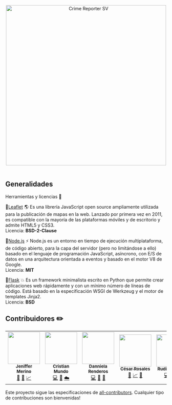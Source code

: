 <p align="center">
    <span>
      <a href="#" target="blank"><img src="https://github.com/dannielarenderos/WebMappingMunicipiosRiosCerrosES/blob/main/img/CrimeReporterLOGO.png" width="500" alt="Crime Reporter SV" /></a>
    </span>
    <br/>
    <span>
      <!-- ALL-CONTRIBUTORS-BADGE:START - Do not remove or modify this section -->
      <img alt="" src="https://img.shields.io/badge/Deployed-Heroku-blue">
      <img alt="" src="https://img.shields.io/badge/Contributors-5-blueviolet">
      <img alt="" src="https://img.shields.io/badge/License-Apache2.0-success">
    <!-- ALL-CONTRIBUTORS-BADGE:END -->
    </span>
</p>



## Generalidades 
Herramientas y licencias 🔨
 
  📌[Leaflet](https://leafletjs.com/) 🌎
  Es una librería JavaScript open source ampliamente utilizada para la publicación de mapas en la web. Lanzado por primera vez en 2011, es compatible con la mayoría de las     plataformas móviles y de escritorio y admite HTML5 y CSS3. <br>
   Licencia: <strong>BSD-2-Clause</strong>
  
  📌[Node.js](https://nodejs.org/en/) ⚡
   Node.js es un entorno en tiempo de ejecución multiplataforma, de código abierto, para la capa del servidor (pero no limitándose a ello) basado en el lenguaje de programación JavaScript, asíncrono, con E/S de datos en una arquitectura orientada a eventos y basado en el motor V8 de Google. <br/>
   Licencia: <strong>MIT</strong>
   
  📌[Flask](https://flask.palletsprojects.com) 💥
   Es un framework minimalista escrito en Python que permite crear aplicaciones web rápidamente y con un mínimo número de líneas de código. Está basado en la especificación WSGI de Werkzeug y el motor de templates Jinja2.<br>
   Licencia: <strong>BSD</strong> 
   
   
## Contribuidores ✏️

<!-- ALL-CONTRIBUTORS-LIST:START - Do not remove or modify this section -->
<!-- prettier-ignore-start -->
<!-- markdownlint-disable -->
<table align="center">
  <tr>
    <td align="center"><a href="https://github.com/danmerb"><img src="https://avatars.githubusercontent.com/u/37198208?v=4" width="100px;" alt=""/><br /><sub><b> Jeniffer Merino </b></sub></a><br /> <a href="#" title="Diseño">🎨</a> <a href="#" title="Documentación">📑</a> <a href="#" title="Modelo">📈</a> </td>
    <td align="center"><a href="https://github.com/AzzarCM"><img src="https://avatars.githubusercontent.com/u/37192145?v=4" width="100px;" alt=""/><br /><sub><b>Cristian Mundo</b></sub></a><br /><a href="#" title="Código">💻</a> <a href="#" title="Diseño">🎨</a> <a href="#" title="Infrastructura (Hosting, Build-Tools, etc)">☁️</a> </td>
    <td align="center"><a href="https://github.com/dannielarenderos"><img src="https://avatars.githubusercontent.com/u/37196864?v=4" width="100px;" alt=""/><br /><sub><b> Danniela Renderos</b></sub></a><br /><a href="#" title="Código">💻</a> <a href="#" title="Documentación">📑</a> <a href="#" title="Diseño">🎨</a>  </td>
    <td align="center"><a href="https://github.com/CesarRosales16"><img src="https://avatars.githubusercontent.com/u/37197605?v=4" width="100px;" alt=""/><br /><sub><b> César Rosales </b></sub></a><br /><a href="#" title="Documentación">📑</a> <a href="#" title="Modelo">📈</a>   <a href="#" title="Pull Requests">👀</a> </td>    
    <td align="center"><a href="https://github.com/Ackerize"><img src="https://avatars.githubusercontent.com/u/37277365?v=4" width="100px;" alt=""/><br /><sub><b>Rudi Gonzales </b></sub></a><br /><a href="#" title="Código">💻</a> <a href="#" title="Diseño">🎨</a>  <a href="#" title="Infrastructura (Hosting, Build-Tools, etc)">☁️</a> </td>
    
  </tr>
</table>


<!-- markdownlint-enable -->
<!-- prettier-ignore-end -->
<!-- ALL-CONTRIBUTORS-LIST:END -->

Este proyecto sigue las especificaciones de [all-contributors](https://github.com/all-contributors/all-contributors). Cualquier tipo de contribuciones son bienvenidas!
   

    

